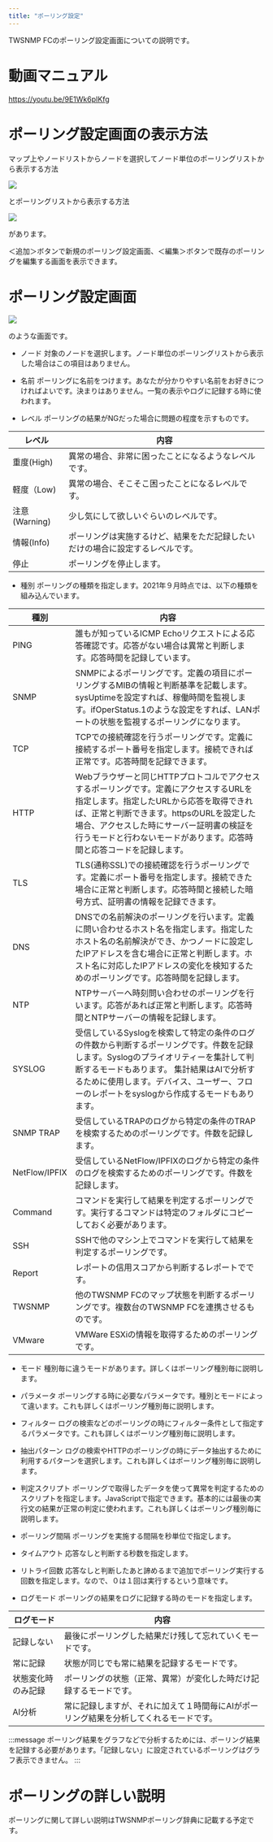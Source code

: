 ```yaml
---
title: "ポーリング設定"
---
```



TWSNMP FCのポーリング設定画面についての説明です。

# 動画マニュアル

https://youtu.be/9E1Wk6pIKfg
# ポーリング設定画面の表示方法

マップ上やノードリストからノードを選択してノード単位のポーリングリストから表示する方法

![](/images/books/twlogaian-manual/picture_pc_8f065895ab7ee232d9280890c634ceba.png)

とポーリングリストから表示する方法

![](/images/books/twlogaian-manual/picture_pc_3e534ecdd5e723727f0d9abeeab3a192.png)

があります。

＜追加＞ボタンで新規のポーリング設定画面、＜編集＞ボタンで既存のポーリングを編集する画面を表示できます。

# ポーリング設定画面

![](/images/books/twsnmpfc-manual/2023-02-01_05-25-02.png)

のような画面です。

- ノード
対象のノードを選択します。ノード単位のポーリングリストから表示した場合はこの項目はありません。

- 名前
ポーリングに名前をつけます。あなたが分かりやすい名前をお好きにつければよいです。決まりはありません。一覧の表示やログに記録する時に使われます。

- レベル
ポーリングの結果がNGだった場合に問題の程度を示すものです。

|レベル|内容|
|----|----|
|重度(High)|異常の場合、非常に困ったことになるようなレベルです。|
|軽度（Low)|異常の場合、そこそこ困ったことになるレベルです。|
|注意(Warning)|少し気にして欲しいぐらいのレベルです。|
|情報(Info)|ポーリングは実施するけど、結果をただ記録したいだけの場合に設定するレベルです。|
|停止|ポーリングを停止します。|

- 種別
ポーリングの種類を指定します。2021年９月時点では、以下の種類を組み込んでいます。

|種別|内容|
|----|----|
|PING|誰もが知っているICMP Echoリクエストによる応答確認です。応答がない場合は異常と判断します。応答時間を記録しています。|
|SNMP|SNMPによるポーリングです。定義の項目にポーリングするMIBの情報と判断基準を記載します。sysUptimeを設定すれば、稼働時間を監視します。ifOperStatus.1のような設定をすれば、LANポートの状態を監視するポーリングになります。|
|TCP|TCPでの接続確認を行うポーリングです。定義に接続するポート番号を指定します。接続できれば正常です。応答時間を記録できます。|
|HTTP|Webブラウザーと同じHTTPプロトコルでアクセスするポーリングです。定義にアクセスするURLを指定します。指定したURLから応答を取得できれば、正常と判断できます。httpsのURLを設定した場合、アクセスした時にサーバー証明書の検証を行うモードと行わないモードがあります。応答時間と応答コードを記録します。|
|TLS|TLS(通称SSL)での接続確認を行うポーリングです。定義にポート番号を指定します。接続できた場合に正常と判断します。応答時間と接続した暗号方式、証明書の情報を記録できます。|
|DNS|DNSでの名前解決のポーリングを行います。定義に問い合わせるホスト名を指定します。指定したホスト名の名前解決ができ、かつノードに設定したIPアドレスを含む場合に正常と判断します。ホスト名に対応したIPアドレスの変化を検知するためのポーリングです。応答時間を記録します。|
|NTP|NTPサーバーへ時刻問い合わせのポーリングを行います。応答があれば正常と判断します。応答時間とNTPサーバーの情報を記録します。|
|SYSLOG|受信しているSyslogを検索して特定の条件のログの件数から判断するポーリングです。件数を記録します。Syslogのプライオリティーを集計して判断するモードもあります。 集計結果はAIで分析するために使用します。デバイス、ユーザー、フローのレポートをsyslogから作成するモードもあります。|
|SNMP TRAP|受信しているTRAPのログから特定の条件のTRAPを検索するためのポーリングです。件数を記録します。|
|NetFlow/IPFIX|受信しているNetFlow/IPFIXのログから特定の条件のログを検索するためのポーリングです。件数を記録します。|
|Command|コマンドを実行して結果を判定するポーリングです。実行するコマンドは特定のフォルダにコピーしておく必要があります。|
|SSH|SSHで他のマシン上でコマンドを実行して結果を判定するポーリングです。|
|Report|レポートの信用スコアから判断するレポートでです。|
|TWSNMP|他のTWSNMP FCのマップ状態を判断するポーリングです。複数台のTWSNMP FCを連携させるものです。|
|VMware|VMWare ESXiの情報を取得するためのポーリングです。|

- モード
種別毎に違うモードがあります。詳しくはポーリング種別毎に説明します。

- パラメータ
ポーリングする時に必要なパラメータです。種別とモードによって違います。これも詳しくはポーリング種別毎に説明します。

- フィルター
ログの検索などのポーリングの時にフィルター条件として指定するパラメータです。これも詳しくはポーリング種別毎に説明します。

- 抽出パターン
ログの検索やHTTPのポーリングの時にデータ抽出するために利用するパターンを選択します。これも詳しくはポーリング種別毎に説明します。

- 判定スクリプト
ポーリングで取得したデータを使って異常を判定するためのスクリプトを指定します。JavaScriptで指定できます。基本的には最後の実行文の結果が正常の判定に使われます。これも詳しくはポーリング種別毎に説明します。

- ポーリング間隔
ポーリングを実施する間隔を秒単位で指定します。

- タイムアウト
応答なしと判断する秒数を指定します。

- リトライ回数
応答なしと判断したあと諦めるまで追加でポーリング実行する回数を指定します。なので、０は１回は実行するという意味です。

- ログモード
ポーリングの結果をログに記録する時のモードを指定します。

|ログモード|内容|
|----|----|
|記録しない|最後にポーリングした結果だけ残して忘れていくモードです。|
|常に記録|状態が同じでも常に結果を記録するモードです。|
|状態変化時のみ記録|ポーリングの状態（正常、異常）が変化した時だけ記録するモードです。|
|AI分析|常に記録しますが、それに加えて１時間毎にAIがポーリング結果を分析してくれるモードです。|

:::message
ポーリング結果をグラフなどで分析するためには、ポーリング結果を記録する必要があります。「記録しない」に設定されているポーリングはグラフ表示できません。
:::

# ポーリングの詳しい説明

ポーリングに関して詳しい説明はTWSNMPポーリング辞典に記載する予定です。